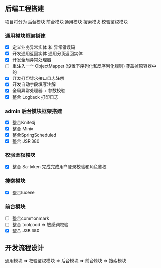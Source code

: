 ## 后端工程搭建
项目将分为 后台模块 前台模块 通用模块 搜索模块 校验鉴权模块

### 通用模块框架搭建
- [x] 定义业务异常实体 和 异常错误码
- [x] 开发通用返回实体 通用分页返回实体
- [x] 开发全局异常处理器
- [ ] 重注入一个 ObjectMapper (设置下序列化和反序列化规则) 覆盖掉原容器中的
- [x] 开发打印请求接口日志注解
- [x] 开发自动字段填写注解
- [x] 全局异常处理器 + 参数校验
- [x] 整合 Logback 打印日志
### admin 后台模块框架搭建
- [x] 整合Knife4j
- [x] 整合 Minio
- [x] 整合SpringScheduled
- [x] 整合 JSR 380

### 校验鉴权模块
- [x] 整合 Sa-token 完成完成用户登录校验和角色鉴权

### 搜索模块
- [x] 整合lucene

### 前台模块
- [ ] 整合commonmark
- [ ] 整合 toolgood => 敏感词校验
- [x] 整合 JSR 380

## 开发流程设计
通用模块 => 校验鉴权模块 => 后台模块 => 前台模块 => 搜索模块


